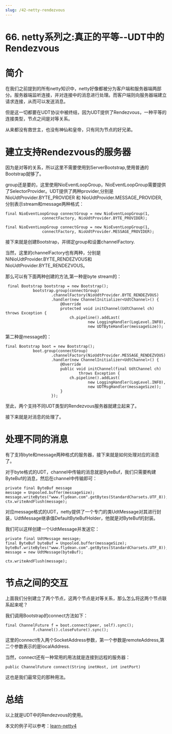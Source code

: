 ```yaml
---
slug: /42-netty-rendezvous
---
```


# 66. netty系列之:真正的平等--UDT中的Rendezvous



# 简介

在我们之前提到的所有netty知识中，netty好像都被分为客户端和服务器端两部分。服务器端监听连接，并对连接中的消息进行处理。而客户端则向服务器端建立请求连接，从而可以发送消息。

但是这一切都要在UDT协议中被终结，因为UDT提供了Rendezvous，一种平等的连接类型，节点之间是对等关系。

从来都没有救世主，也没有神仙和皇帝，只有同为节点的好兄弟。

# 建立支持Rendezvous的服务器

因为是对等的关系，所以这里不需要使用到ServerBootstrap,使用普通的Bootstrap就够了。

group还是要的，这里使用NioEventLoopGroup，NioEventLoopGroup需要提供了SelectorProvider。UDT提供了两种provider,分别是NioUdtProvider.BYTE_PROVIDER 和 NioUdtProvider.MESSAGE_PROVIDER,分别表示stream和message两种格式：

```
final NioEventLoopGroup connectGroup = new NioEventLoopGroup(1,
                connectFactory, NioUdtProvider.BYTE_PROVIDER);

final NioEventLoopGroup connectGroup = new NioEventLoopGroup(1,
                connectFactory, NioUdtProvider.MESSAGE_PROVIDER);
```

接下来就是创建Bootstrap，并绑定group和设置channelFactory.

当然，这里的channelFactory也有两种，分别是NiNioUdtProvider.BYTE_RENDEZVOUS和NioUdtProvider.BYTE_RENDEZVOUS。

那么可以有下面两种创建的方法,第一种是byte stream的：

```
 final Bootstrap bootstrap = new Bootstrap();
            bootstrap.group(connectGroup)
                    .channelFactory(NioUdtProvider.BYTE_RENDEZVOUS)
                    .handler(new ChannelInitializer<UdtChannel>() {
                        @Override
                        protected void initChannel(UdtChannel ch) throws Exception {
                            ch.pipeline().addLast(
                                    new LoggingHandler(LogLevel.INFO),
                                    new UDTByteHandler(messageSize));
```

第二种是message的：

```
final Bootstrap boot = new Bootstrap();
            boot.group(connectGroup)
                    .channelFactory(NioUdtProvider.MESSAGE_RENDEZVOUS)
                    .handler(new ChannelInitializer<UdtChannel>() {
                        @Override
                        public void initChannel(final UdtChannel ch)
                                throws Exception {
                            ch.pipeline().addLast(
                                    new LoggingHandler(LogLevel.INFO),
                                    new UDTMsgHandler(messageSize));
                        }
                    });
```

至此，两个支持不同UDT类型的Rendezvous服务器就建立起来了。

接下来就是对消息的处理了。

# 处理不同的消息

有了支持byte和message两种格式的服务器，接下来就是如何处理对应的消息了。

对于byte格式的UDT，channel中传输的消息就是ByteBuf，我们只需要构建ByteBuf的消息，然后在channel中传输即可：

```
private final ByteBuf message
message = Unpooled.buffer(messageSize);
message.writeBytes("www.flydean.com".getBytes(StandardCharsets.UTF_8));
ctx.writeAndFlush(message);
```

对应message格式的UDT，netty提供了一个专门的类UdtMessage对其进行封装，UdtMessage继承值DefaultByteBufHolder，他就是对ByteBuf的封装。

我们可以这样创建一个UdtMessage并发送它：

```
private final UdtMessage message;
final ByteBuf byteBuf = Unpooled.buffer(messageSize);
byteBuf.writeBytes("www.flydean.com".getBytes(StandardCharsets.UTF_8));
message = new UdtMessage(byteBuf);

ctx.writeAndFlush(message);
```

# 节点之间的交互

上面我们分别建立了两个节点，这两个节点是对等关系，那么怎么将这两个节点联系起来呢？

我们调用Bootstrap的connect方法如下：

```
final ChannelFuture f = boot.connect(peer, self).sync();
            f.channel().closeFuture().sync();
```

这里的connect传入两个SocketAddress参数，第一个参数是remoteAddress,第二个参数表示的是localAddress.

当然，connect还有一种常用的用法就是连接到远程的服务器：

```
public ChannelFuture connect(String inetHost, int inetPort)
```

这也是我们最常见的那种用法。

# 总结

以上就是UDT中的Rendezvous的使用。

本文的例子可以参考：[learn-netty4](https://github.com/ddean2009/learn-netty4)











